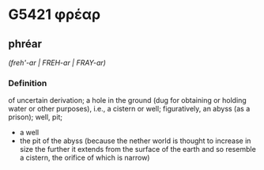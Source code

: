 # G5421 φρέαρ

## phréar

_(freh'-ar | FREH-ar | FRAY-ar)_

### Definition

of uncertain derivation; a hole in the ground (dug for obtaining or holding water or other purposes), i.e., a cistern or well; figuratively, an abyss (as a prison); well, pit; 

- a well
- the pit of the abyss (because the nether world is thought to increase in size the further it extends from the surface of the earth and so resemble a cistern, the orifice of which is narrow)
